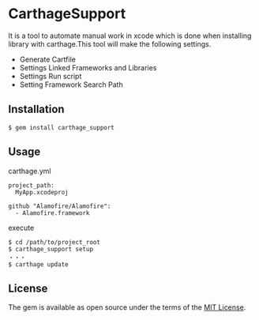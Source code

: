 # CarthageSupport

It is a tool to automate manual work in xcode which is done when installing library with carthage.This tool will make the following settings.  

- Generate Cartfile
- Settings Linked Frameworks and Libraries
- Settings Run script
- Setting Framework Search Path

## Installation

    $ gem install carthage_support

## Usage

carthage.yml
```
project_path:
  MyApp.xcodeproj

github "Alamofire/Alamofire":
  - Alamofire.framework
```

execute
```
$ cd /path/to/project_root
$ carthage_support setup
・・・
$ carthage update
```

## License

The gem is available as open source under the terms of the [MIT License](https://opensource.org/licenses/MIT).

